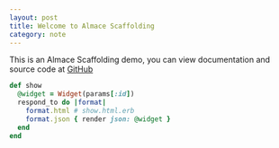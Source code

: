 ```yaml
---
layout: post
title: Welcome to Almace Scaffolding
category: note
---
```


<p>This is an Almace Scaffolding demo, you can view documentation and source code at <a href="https://github.com/sparanoid/almace-scaffolding">GitHub</a></p>

```ruby
def show
  @widget = Widget(params[:id])
  respond_to do |format|
    format.html # show.html.erb
    format.json { render json: @widget }
  end
end
```

